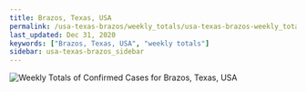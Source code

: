 ```yaml
---
title: Brazos, Texas, USA
permalink: /usa-texas-brazos/weekly_totals/usa-texas-brazos-weekly_totals.html
last_updated: Dec 31, 2020
keywords: ["Brazos, Texas, USA", "weekly totals"]
sidebar: usa-texas-brazos_sidebar
---
```


![Weekly Totals of Confirmed Cases for Brazos, Texas, USA](/covid_tracker/images/graphs/usa-texas-brazos-weekly_totals_graph.png)
